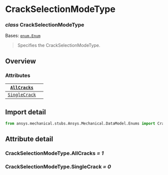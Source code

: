 <a id="crackselectionmodetype"></a>

# CrackSelectionModeType

<a id="CrackSelectionModeType"></a>

### *class* CrackSelectionModeType

Bases: [`enum.Enum`](https://docs.python.org/3/library/enum.html#enum.Enum)

> Specifies the CrackSelectionModeType.

> <!-- !! processed by numpydoc !! -->

<a id="overview"></a>

## Overview

### Attributes

| [`AllCracks`](#CrackSelectionModeType.AllCracks)     |    |
|------------------------------------------------------|----|
| [`SingleCrack`](#CrackSelectionModeType.SingleCrack) |    |

<a id="import-detail"></a>

## Import detail

```python
from ansys.mechanical.stubs.Ansys.Mechanical.DataModel.Enums import CrackSelectionModeType
```

<a id="attribute-detail"></a>

## Attribute detail

<a id="CrackSelectionModeType.AllCracks"></a>

### CrackSelectionModeType.AllCracks *= 1*

<a id="CrackSelectionModeType.SingleCrack"></a>

### CrackSelectionModeType.SingleCrack *= 0*
